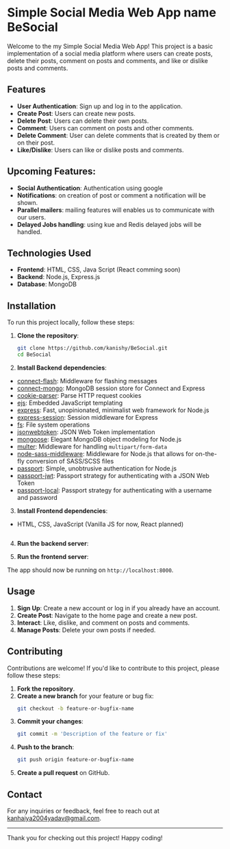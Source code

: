 # Simple Social Media Web App name BeSocial

Welcome to the my Simple Social Media Web App! This project is a basic implementation of a social media platform where users can create posts, delete their posts, comment on posts and comments, and like or dislike posts and comments.

## Features

- **User Authentication**: Sign up and log in to the application.
- **Create Post**: Users can create new posts.
- **Delete Post**: Users can delete their own posts.
- **Comment**: Users can comment on posts and other comments.
- **Delete Comment**: User can delete comments that is created by them or on their post.
- **Like/Dislike**: Users can like or dislike posts and comments.

## Upcoming Features:

- **Social Authentication**: Authentication using google
- **Notifications**: on creation of post or comment a notification will be shown.
- **Parallel mailers**: mailing features will enables us to communicate with our users.
- **Delayed Jobs handling**: using kue and Redis delayed jobs will be handled.

## Technologies Used

- **Frontend**: HTML, CSS, Java Script (React comming soon)
- **Backend**: Node.js, Express.js
- **Database**: MongoDB

## Installation

To run this project locally, follow these steps:

1. **Clone the repository**:
    ```bash
    git clone https://github.com/kanishy/BeSocial.git
    cd BeSocial
    ```

2. **Install Backend dependencies**:

- [connect-flash](https://www.npmjs.com/package/connect-flash): Middleware for flashing messages
- [connect-mongo](https://www.npmjs.com/package/connect-mongo): MongoDB session store for Connect and Express
- [cookie-parser](https://www.npmjs.com/package/cookie-parser): Parse HTTP request cookies
- [ejs](https://www.npmjs.com/package/ejs): Embedded JavaScript templating
- [express](https://www.npmjs.com/package/express): Fast, unopinionated, minimalist web framework for Node.js
- [express-session](https://www.npmjs.com/package/express-session): Session middleware for Express
- [fs](https://www.npmjs.com/package/fs): File system operations
- [jsonwebtoken](https://www.npmjs.com/package/jsonwebtoken): JSON Web Token implementation
- [mongoose](https://www.npmjs.com/package/mongoose): Elegant MongoDB object modeling for Node.js
- [multer](https://www.npmjs.com/package/multer): Middleware for handling `multipart/form-data`
- [node-sass-middleware](https://www.npmjs.com/package/node-sass-middleware): Middleware for Node.js that allows for on-the-fly conversion of SASS/SCSS files
- [passport](https://www.npmjs.com/package/passport): Simple, unobtrusive authentication for Node.js
- [passport-jwt](https://www.npmjs.com/package/passport-jwt): Passport strategy for authenticating with a JSON Web Token
- [passport-local](https://www.npmjs.com/package/passport-local): Passport strategy for authenticating with a username and password

 3. **Install Frontend dependencies**:

- HTML, CSS, JavaScript (Vanilla JS for now, React planned)
    ```

4. **Run the backend server**:


5. **Run the frontend server**:


The app should now be running on `http://localhost:8000`.

## Usage

1. **Sign Up**: Create a new account or log in if you already have an account.
2. **Create Post**: Navigate to the home page and create a new post.
3. **Interact**: Like, dislike, and comment on posts and comments.
4. **Manage Posts**: Delete your own posts if needed.

## Contributing

Contributions are welcome! If you'd like to contribute to this project, please follow these steps:

1. **Fork the repository**.
2. **Create a new branch** for your feature or bug fix:
    ```bash
    git checkout -b feature-or-bugfix-name
    ```
3. **Commit your changes**:
    ```bash
    git commit -m 'Description of the feature or fix'
    ```
4. **Push to the branch**:
    ```bash
    git push origin feature-or-bugfix-name
    ```
5. **Create a pull request** on GitHub.


## Contact

For any inquiries or feedback, feel free to reach out at kanhaiya2004yadav@gmail.com.

---

Thank you for checking out this project! Happy coding!
